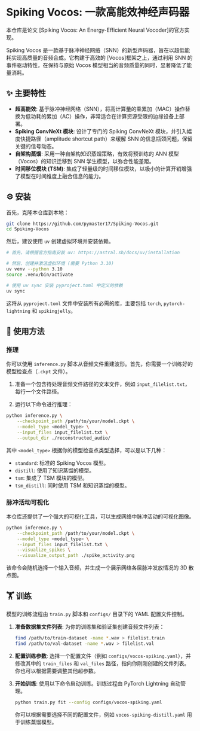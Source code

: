 # Spiking Vocos: 一款高能效神经声码器

本仓库是论文 [Spiking Vocos: An Energy-Efficient Neural Vocoder]的官方实现。

Spiking Vocos 是一款基于脉冲神经网络（SNN）的新型声码器，旨在以超低能耗实现高质量的音频合成。它构建于高效的 [Vocos]框架之上，通过利用 SNN 的事件驱动特性，在保持与原始 Vocos 模型相当的音频质量的同时，显著降低了能量消耗。

## ✨ 主要特性

- **超高能效**: 基于脉冲神经网络（SNN），将高计算量的乘累加（MAC）操作替换为低功耗的累加（AC）操作，非常适合在计算资源受限的边缘设备上部署。
- **Spiking ConvNeXt 模块**: 设计了专门的 Spiking ConvNeXt 模块，并引入幅度快捷路径（amplitude shortcut path）来缓解 SNN 的信息瓶颈问题，保留关键的信号动态。
- **自架构蒸馏**: 采用一种自架构知识蒸馏策略，有效将预训练的 ANN 模型（Vocos）的知识迁移到 SNN 学生模型，以弥合性能差距。
- **时间移位模块 (TSM)**: 集成了轻量级的时间移位模块，以极小的计算开销增强了模型在时间维度上融合信息的能力。

## ⚙️ 安装

首先，克隆本仓库到本地：

```bash
git clone https://github.com/pymaster17/Spiking-Vocos.git
cd Spiking-Vocos
```

然后，建议使用 `uv` 创建虚拟环境并安装依赖。

```bash
# 首先，请根据官方指南安装 uv: https://astral.sh/docs/uv/installation

# 然后，创建并激活虚拟环境 (需要 Python 3.10)
uv venv --python 3.10
source .venv/bin/activate

# 使用 uv sync 安装 pyproject.toml 中定义的依赖
uv sync
```

这将从 `pyproject.toml` 文件中安装所有必需的库，主要包括 `torch`, `pytorch-lightning` 和 `spikingjelly`。

## 🚀 使用方法

### 推理

你可以使用 `inference.py` 脚本从音频文件重建波形。首先，你需要一个训练好的模型检查点（`.ckpt` 文件）。

1.  准备一个包含待处理音频文件路径的文本文件，例如 `input_filelist.txt`，每行一个文件路径。

2.  运行以下命令进行推理：

```bash
python inference.py \
    --checkpoint_path /path/to/your/model.ckpt \
    --model_type <model_type> \
    --input_files input_filelist.txt \
    --output_dir ./reconstructed_audio/
```

其中 `<model_type>` 根据你的模型检查点类型选择，可以是以下几种：
- `standard`: 标准的 Spiking Vocos 模型。
- `distill`: 使用了知识蒸馏的模型。
- `tsm`: 集成了 TSM 模块的模型。
- `tsm_distill`: 同时使用 TSM 和知识蒸馏的模型。

### 脉冲活动可视化

本仓库还提供了一个强大的可视化工具，可以生成网络中脉冲活动的可视化图像。

```bash
python inference.py \
    --checkpoint_path /path/to/your/model.ckpt \
    --model_type <model_type> \
    --input_files input_filelist.txt \
    --visualize_spikes \
    --visualize_output_path ./spike_activity.png
```
该命令会随机选择一个输入音频，并生成一个展示网络各层脉冲发放情况的 3D 散点图。

## 🏋️ 训练

模型的训练流程由 `train.py` 脚本和 `configs/` 目录下的 YAML 配置文件控制。

1.  **准备数据集文件列表**:
    为你的训练集和验证集创建音频文件列表：
    ```bash
    find /path/to/train-dataset -name *.wav > filelist.train
    find /path/to/val-dataset -name *.wav > filelist.val
    ```

2.  **配置训练参数**:
    选择一个配置文件（例如 `configs/vocos-spiking.yaml`），并修改其中的 `train_files` 和 `val_files` 路径，指向你刚刚创建的文件列表。你也可以根据需要调整其他超参数。

3.  **开始训练**:
    使用以下命令启动训练。训练过程由 PyTorch Lightning 自动管理。
    ```bash
    python train.py fit --config configs/vocos-spiking.yaml
    ```
    你可以根据需要选择不同的配置文件，例如 `vocos-spiking-distill.yaml` 用于训练蒸馏模型。
